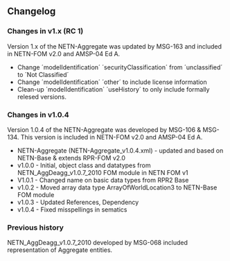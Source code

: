 ## Changelog

### Changes in v1.x (RC 1)
Version 1.x of the NETN-Aggregate was updated by MSG-163 and included in NETN-FOM v2.0 and AMSP-04 Ed A.

* Change ´modelIdentification´ ´securityClassification´ from ´unclassified´ to ´Not Classified´
* Change ´modelIdentification´ ´other´ to include license information
* Clean-up ´modelIdentification´ ´useHistory´ to only include formally relesed versions. 

### Changes in v1.0.4
Version 1.0.4 of the NETN-Aggregate was developed by MSG-106 & MSG-134. 
This version is included in NETN-FOM v2.0 and AMSP-04 Ed A.

* NETN-Aggregate (NETN-Aggregate_v1.0.4.xml) - updated and based on NETN-Base & extends RPR-FOM v2.0
* v1.0.0 - Initial, object class and datatypes from NETN_AggDeagg_v1.0.7_2010 FOM module in NETN FOM v1
* V1.0.1 - Changed name on basic data types from RPR2 Base
* v1.0.2 - Moved array data type ArrayOfWorldLocation3 to NETN-Base FOM module
* v1.0.3 - Updated References, Dependency
* v1.0.4 - Fixed misspellings in sematics

### Previous history
NETN_AggDeagg_v1.0.7_2010 developed by MSG-068 included representation of Aggregate entities.